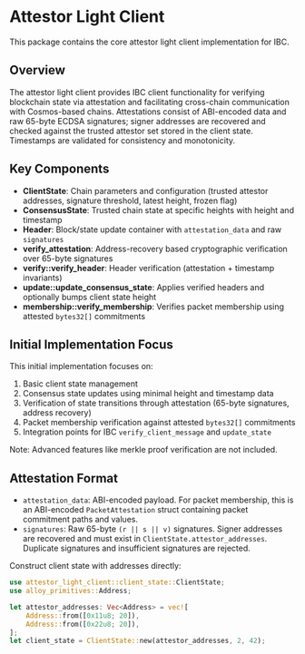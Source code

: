 # Attestor Light Client

This package contains the core attestor light client implementation for IBC.

## Overview

The attestor light client provides IBC client functionality for verifying blockchain state via attestation and facilitating cross-chain communication with Cosmos-based chains. Attestations consist of ABI-encoded data and raw 65-byte ECDSA signatures; signer addresses are recovered and checked against the trusted attestor set stored in the client state. Timestamps are validated for consistency and monotonicity.

## Key Components

- **ClientState**: Chain parameters and configuration (trusted attestor addresses, signature threshold, latest height, frozen flag)
- **ConsensusState**: Trusted chain state at specific heights with height and timestamp
- **Header**: Block/state update container with `attestation_data` and raw `signatures`
- **verify_attestation**: Address-recovery based cryptographic verification over 65-byte signatures
- **verify::verify_header**: Header verification (attestation + timestamp invariants)
- **update::update_consensus_state**: Applies verified headers and optionally bumps client state height
- **membership::verify_membership**: Verifies packet membership using attested `bytes32[]` commitments

## Initial Implementation Focus

This initial implementation focuses on:
1. Basic client state management
2. Consensus state updates using minimal height and timestamp data
3. Verification of state transitions through attestation (65-byte signatures, address recovery)
4. Packet membership verification against attested `bytes32[]` commitments
5. Integration points for IBC `verify_client_message` and `update_state`

Note: Advanced features like merkle proof verification are not included.

## Attestation Format

- `attestation_data`: ABI-encoded payload. For packet membership, this is an ABI-encoded `PacketAttestation` struct containing packet commitment paths and values.
- `signatures`: Raw 65-byte `(r || s || v)` signatures. Signer addresses are recovered and must exist in `ClientState.attestor_addresses`. Duplicate signatures and insufficient signatures are rejected.

Construct client state with addresses directly:

```rust
use attestor_light_client::client_state::ClientState;
use alloy_primitives::Address;

let attestor_addresses: Vec<Address> = vec![
    Address::from([0x11u8; 20]),
    Address::from([0x22u8; 20]),
];
let client_state = ClientState::new(attestor_addresses, 2, 42);
```

